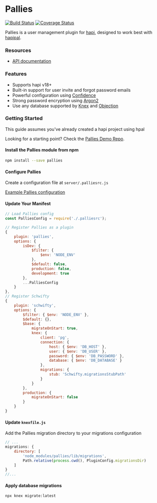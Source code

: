 # Pallies 

[![Build Status](https://travis-ci.org/frxnz/pallies.svg?branch=master)](https://travis-ci.org/frxnz/pallies)
[![Coverage Status](https://coveralls.io/repos/github/frxnz/pallies/badge.svg?branch=master)](https://coveralls.io/github/frxnz/pallies?branch=master)

Pallies is a user management plugin for [hapi](https://hapi.dev/), designed to work best with
[hapipal](https://github.com/hapipal).



### Resources
* [API documentation](https://frxnz.github.io/pallies/)

### Features
* Supports hapi v18+
* Built-in support for user invite and forgot password emails
* Powerful configuration using [Confidence](https://github.com/hapijs/confidence)
* Strong password encryption using [Argon2](https://www.npmjs.com/package/argon2)
* Use any database supported by [Knex](http://knexjs.org/) and [Objection](https://vincit.github.io/objection.js/)

### Getting Started

This guide assumes you've already created a hapi project using hpal

Looking for a starting point? Check the [Pallies Demo Repo](https://github.com/frxnz/pallies-demo-api).

#### Install the Pallies module from npm
```bash
npm install --save pallies
```

#### Configure Pallies
Create a configuration file at `server/.palliesrc.js`

[Example Pallies configuration](https://github.com/frxnz/pallies/blob/master/server/.palliesrc.js)

#### Update Your Manifest
```js
// Load Pallies config
const PalliesConfig = require('./.palliesrc');

// Register Pallies as a plugin
{
    plugin: 'pallies',
    options: {
        isDev: {
            $filter: {
                $env: 'NODE_ENV'
            },
            $default: false,
            production: false,
            development: true
        },
        ...PalliesConfig
    }
},
// Register Schwifty
{
    plugin: 'schwifty',
    options: {
        $filter: { $env: 'NODE_ENV' },
        $default: {},
        $base: {
            migrateOnStart: true,
            knex: {
                client: 'pg',
                connection: {
                    host: { $env: 'DB_HOST' },
                    user: { $env: 'DB_USER' },
                    password: { $env: 'DB_PASSWORD' },
                    database: { $env: 'DB_DATABASE' }
                },
                migrations: {
                    stub: 'Schwifty.migrationsStubPath'
                }
            }
        },
        production: {
            migrateOnStart: false
        }
    }
}
```

#### Update `knexfile.js`

Add the Pallies migration directory to your migrations configuration

```js
// ...
migrations: {
    directory: [
        'node_modules/pallies/lib/migrations',
        Path.relative(process.cwd(), PluginConfig.migrationsDir)
    ]
}
//...
```

#### Apply database migrations
```bash
npx knex migrate:latest
```
